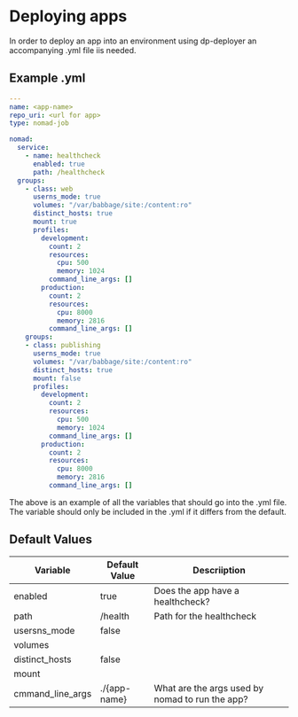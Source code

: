 Deploying apps
==============

In order to deploy an app into an environment using dp-deployer an accompanying .yml file iis needed. 

Example .yml
------------

```yml
---
name: <app-name>
repo_uri: <url for app>
type: nomad-job

nomad:
  service: 
    - name: healthcheck
      enabled: true
      path: /healthcheck
  groups:
    - class: web
      userns_mode: true
      volumes: "/var/babbage/site:/content:ro"
      distinct_hosts: true
      mount: true
      profiles:
        development:
          count: 2
          resources:
            cpu: 500
            memory: 1024
          command_line_args: []
        production:
          count: 2
          resources:
            cpu: 8000
            memory: 2816
          command_line_args: []
    groups:
    - class: publishing
      userns_mode: true
      volumes: "/var/babbage/site:/content:ro"
      distinct_hosts: true
      mount: false
      profiles:
        development:
          count: 2
          resources:
            cpu: 500
            memory: 1024
          command_line_args: []
        production:
          count: 2
          resources:
            cpu: 8000
            memory: 2816
          command_line_args: []
```

The above is an example of all the variables that should go into the .yml file. The variable should only be included in the .yml if it differs from the default. 

Default Values
--------------

| Variable | Default Value | Descriiption |
|----------|---------------| -------------|
| enabled  | true          | Does the app have a healthcheck?|
| path     | /health       | Path for the healthcheck |
| usersns_mode| false | |
| volumes  |  |
| distinct_hosts| false | |
| mount |  |  |
| cmmand_line_args | ./{app-name} | What are the args used by nomad to run the app? |